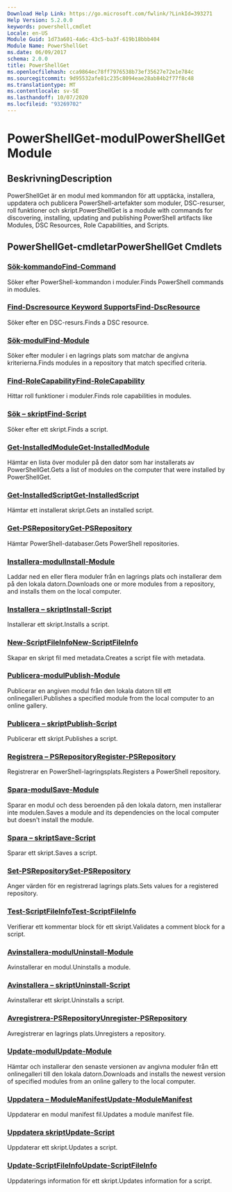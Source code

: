 ```yaml
---
Download Help Link: https://go.microsoft.com/fwlink/?LinkId=393271
Help Version: 5.2.0.0
keywords: powershell,cmdlet
Locale: en-US
Module Guid: 1d73a601-4a6c-43c5-ba3f-619b18bbb404
Module Name: PowerShellGet
ms.date: 06/09/2017
schema: 2.0.0
title: PowerShellGet
ms.openlocfilehash: cca9864ec78ff7976538b73ef35627e72e1e784c
ms.sourcegitcommit: 9d95532afe81c235c8094eae28ab84b2f77f8c48
ms.translationtype: MT
ms.contentlocale: sv-SE
ms.lasthandoff: 10/07/2020
ms.locfileid: "93269702"
---
```

# <span data-ttu-id="23cf2-103">PowerShellGet-modul</span><span class="sxs-lookup"><span data-stu-id="23cf2-103">PowerShellGet Module</span></span>

## <span data-ttu-id="23cf2-104">Beskrivning</span><span class="sxs-lookup"><span data-stu-id="23cf2-104">Description</span></span>

<span data-ttu-id="23cf2-105">PowerShellGet är en modul med kommandon för att upptäcka, installera, uppdatera och publicera PowerShell-artefakter som moduler, DSC-resurser, roll funktioner och skript.</span><span class="sxs-lookup"><span data-stu-id="23cf2-105">PowerShellGet is a module with commands for discovering, installing, updating and publishing PowerShell artifacts like Modules, DSC Resources, Role Capabilities, and Scripts.</span></span>

## <span data-ttu-id="23cf2-106">PowerShellGet-cmdletar</span><span class="sxs-lookup"><span data-stu-id="23cf2-106">PowerShellGet Cmdlets</span></span>

### [<span data-ttu-id="23cf2-107">Sök-kommando</span><span class="sxs-lookup"><span data-stu-id="23cf2-107">Find-Command</span></span>](Find-Command.md)
<span data-ttu-id="23cf2-108">Söker efter PowerShell-kommandon i moduler.</span><span class="sxs-lookup"><span data-stu-id="23cf2-108">Finds PowerShell commands in modules.</span></span>

### [<span data-ttu-id="23cf2-109">Find-Dscresource Keyword Supports</span><span class="sxs-lookup"><span data-stu-id="23cf2-109">Find-DscResource</span></span>](Find-DscResource.md)
<span data-ttu-id="23cf2-110">Söker efter en DSC-resurs.</span><span class="sxs-lookup"><span data-stu-id="23cf2-110">Finds a DSC resource.</span></span>

### [<span data-ttu-id="23cf2-111">Sök-modul</span><span class="sxs-lookup"><span data-stu-id="23cf2-111">Find-Module</span></span>](Find-Module.md)
<span data-ttu-id="23cf2-112">Söker efter moduler i en lagrings plats som matchar de angivna kriterierna.</span><span class="sxs-lookup"><span data-stu-id="23cf2-112">Finds modules in a repository that match specified criteria.</span></span>

### [<span data-ttu-id="23cf2-113">Find-RoleCapability</span><span class="sxs-lookup"><span data-stu-id="23cf2-113">Find-RoleCapability</span></span>](Find-RoleCapability.md)
<span data-ttu-id="23cf2-114">Hittar roll funktioner i moduler.</span><span class="sxs-lookup"><span data-stu-id="23cf2-114">Finds role capabilities in modules.</span></span>

### [<span data-ttu-id="23cf2-115">Sök – skript</span><span class="sxs-lookup"><span data-stu-id="23cf2-115">Find-Script</span></span>](Find-Script.md)
<span data-ttu-id="23cf2-116">Söker efter ett skript.</span><span class="sxs-lookup"><span data-stu-id="23cf2-116">Finds a script.</span></span>

### [<span data-ttu-id="23cf2-117">Get-InstalledModule</span><span class="sxs-lookup"><span data-stu-id="23cf2-117">Get-InstalledModule</span></span>](Get-InstalledModule.md)
<span data-ttu-id="23cf2-118">Hämtar en lista över moduler på den dator som har installerats av PowerShellGet.</span><span class="sxs-lookup"><span data-stu-id="23cf2-118">Gets a list of modules on the computer that were installed by PowerShellGet.</span></span>

### [<span data-ttu-id="23cf2-119">Get-InstalledScript</span><span class="sxs-lookup"><span data-stu-id="23cf2-119">Get-InstalledScript</span></span>](Get-InstalledScript.md)
<span data-ttu-id="23cf2-120">Hämtar ett installerat skript.</span><span class="sxs-lookup"><span data-stu-id="23cf2-120">Gets an installed script.</span></span>

### [<span data-ttu-id="23cf2-121">Get-PSRepository</span><span class="sxs-lookup"><span data-stu-id="23cf2-121">Get-PSRepository</span></span>](Get-PSRepository.md)
<span data-ttu-id="23cf2-122">Hämtar PowerShell-databaser.</span><span class="sxs-lookup"><span data-stu-id="23cf2-122">Gets PowerShell repositories.</span></span>

### [<span data-ttu-id="23cf2-123">Installera-modul</span><span class="sxs-lookup"><span data-stu-id="23cf2-123">Install-Module</span></span>](Install-Module.md)
<span data-ttu-id="23cf2-124">Laddar ned en eller flera moduler från en lagrings plats och installerar dem på den lokala datorn.</span><span class="sxs-lookup"><span data-stu-id="23cf2-124">Downloads one or more modules from a repository, and installs them on the local computer.</span></span>

### [<span data-ttu-id="23cf2-125">Installera – skript</span><span class="sxs-lookup"><span data-stu-id="23cf2-125">Install-Script</span></span>](Install-Script.md)
<span data-ttu-id="23cf2-126">Installerar ett skript.</span><span class="sxs-lookup"><span data-stu-id="23cf2-126">Installs a script.</span></span>

### [<span data-ttu-id="23cf2-127">New-ScriptFileInfo</span><span class="sxs-lookup"><span data-stu-id="23cf2-127">New-ScriptFileInfo</span></span>](New-ScriptFileInfo.md)
<span data-ttu-id="23cf2-128">Skapar en skript fil med metadata.</span><span class="sxs-lookup"><span data-stu-id="23cf2-128">Creates a script file with metadata.</span></span>

### [<span data-ttu-id="23cf2-129">Publicera-modul</span><span class="sxs-lookup"><span data-stu-id="23cf2-129">Publish-Module</span></span>](Publish-Module.md)
<span data-ttu-id="23cf2-130">Publicerar en angiven modul från den lokala datorn till ett onlinegalleri.</span><span class="sxs-lookup"><span data-stu-id="23cf2-130">Publishes a specified module from the local computer to an online gallery.</span></span>

### [<span data-ttu-id="23cf2-131">Publicera – skript</span><span class="sxs-lookup"><span data-stu-id="23cf2-131">Publish-Script</span></span>](Publish-Script.md)
<span data-ttu-id="23cf2-132">Publicerar ett skript.</span><span class="sxs-lookup"><span data-stu-id="23cf2-132">Publishes a script.</span></span>

### [<span data-ttu-id="23cf2-133">Registrera – PSRepository</span><span class="sxs-lookup"><span data-stu-id="23cf2-133">Register-PSRepository</span></span>](Register-PSRepository.md)
<span data-ttu-id="23cf2-134">Registrerar en PowerShell-lagringsplats.</span><span class="sxs-lookup"><span data-stu-id="23cf2-134">Registers a PowerShell repository.</span></span>

### [<span data-ttu-id="23cf2-135">Spara-modul</span><span class="sxs-lookup"><span data-stu-id="23cf2-135">Save-Module</span></span>](Save-Module.md)
<span data-ttu-id="23cf2-136">Sparar en modul och dess beroenden på den lokala datorn, men installerar inte modulen.</span><span class="sxs-lookup"><span data-stu-id="23cf2-136">Saves a module and its dependencies on the local computer but doesn't install the module.</span></span>

### [<span data-ttu-id="23cf2-137">Spara – skript</span><span class="sxs-lookup"><span data-stu-id="23cf2-137">Save-Script</span></span>](Save-Script.md)
<span data-ttu-id="23cf2-138">Sparar ett skript.</span><span class="sxs-lookup"><span data-stu-id="23cf2-138">Saves a script.</span></span>

### [<span data-ttu-id="23cf2-139">Set-PSRepository</span><span class="sxs-lookup"><span data-stu-id="23cf2-139">Set-PSRepository</span></span>](Set-PSRepository.md)
<span data-ttu-id="23cf2-140">Anger värden för en registrerad lagrings plats.</span><span class="sxs-lookup"><span data-stu-id="23cf2-140">Sets values for a registered repository.</span></span>

### [<span data-ttu-id="23cf2-141">Test-ScriptFileInfo</span><span class="sxs-lookup"><span data-stu-id="23cf2-141">Test-ScriptFileInfo</span></span>](Test-ScriptFileInfo.md)
<span data-ttu-id="23cf2-142">Verifierar ett kommentar block för ett skript.</span><span class="sxs-lookup"><span data-stu-id="23cf2-142">Validates a comment block for a script.</span></span>

### [<span data-ttu-id="23cf2-143">Avinstallera-modul</span><span class="sxs-lookup"><span data-stu-id="23cf2-143">Uninstall-Module</span></span>](Uninstall-Module.md)
<span data-ttu-id="23cf2-144">Avinstallerar en modul.</span><span class="sxs-lookup"><span data-stu-id="23cf2-144">Uninstalls a module.</span></span>

### [<span data-ttu-id="23cf2-145">Avinstallera – skript</span><span class="sxs-lookup"><span data-stu-id="23cf2-145">Uninstall-Script</span></span>](Uninstall-Script.md)
<span data-ttu-id="23cf2-146">Avinstallerar ett skript.</span><span class="sxs-lookup"><span data-stu-id="23cf2-146">Uninstalls a script.</span></span>

### [<span data-ttu-id="23cf2-147">Avregistrera-PSRepository</span><span class="sxs-lookup"><span data-stu-id="23cf2-147">Unregister-PSRepository</span></span>](Unregister-PSRepository.md)
<span data-ttu-id="23cf2-148">Avregistrerar en lagrings plats.</span><span class="sxs-lookup"><span data-stu-id="23cf2-148">Unregisters a repository.</span></span>

### [<span data-ttu-id="23cf2-149">Update-modul</span><span class="sxs-lookup"><span data-stu-id="23cf2-149">Update-Module</span></span>](Update-Module.md)
<span data-ttu-id="23cf2-150">Hämtar och installerar den senaste versionen av angivna moduler från ett onlinegalleri till den lokala datorn.</span><span class="sxs-lookup"><span data-stu-id="23cf2-150">Downloads and installs the newest version of specified modules from an online gallery to the local computer.</span></span>

### [<span data-ttu-id="23cf2-151">Uppdatera – ModuleManifest</span><span class="sxs-lookup"><span data-stu-id="23cf2-151">Update-ModuleManifest</span></span>](Update-ModuleManifest.md)
<span data-ttu-id="23cf2-152">Uppdaterar en modul manifest fil.</span><span class="sxs-lookup"><span data-stu-id="23cf2-152">Updates a module manifest file.</span></span>

### [<span data-ttu-id="23cf2-153">Uppdatera skript</span><span class="sxs-lookup"><span data-stu-id="23cf2-153">Update-Script</span></span>](Update-Script.md)
<span data-ttu-id="23cf2-154">Uppdaterar ett skript.</span><span class="sxs-lookup"><span data-stu-id="23cf2-154">Updates a script.</span></span>

### [<span data-ttu-id="23cf2-155">Update-ScriptFileInfo</span><span class="sxs-lookup"><span data-stu-id="23cf2-155">Update-ScriptFileInfo</span></span>](Update-ScriptFileInfo.md)
<span data-ttu-id="23cf2-156">Uppdaterings information för ett skript.</span><span class="sxs-lookup"><span data-stu-id="23cf2-156">Updates information for a script.</span></span>
